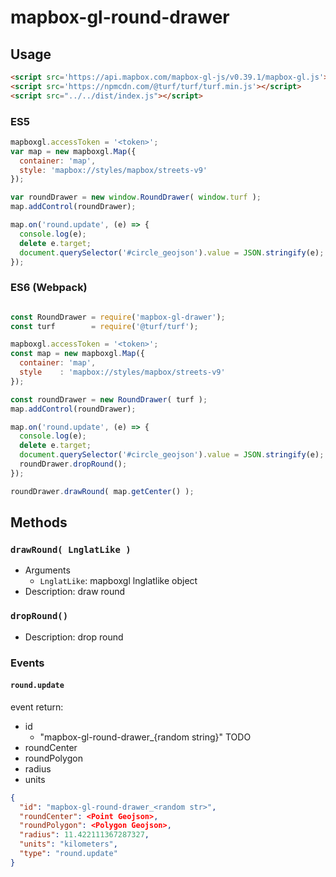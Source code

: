 mapbox-gl-round-drawer
========================

## Usage

```html
<script src='https://api.mapbox.com/mapbox-gl-js/v0.39.1/mapbox-gl.js'></script>
<script src='https://npmcdn.com/@turf/turf/turf.min.js'></script>
<script src="../../dist/index.js"></script>
```

### ES5

```js
mapboxgl.accessToken = '<token>';
var map = new mapboxgl.Map({
  container: 'map',
  style: 'mapbox://styles/mapbox/streets-v9'
});

var roundDrawer = new window.RoundDrawer( window.turf );
map.addControl(roundDrawer);

map.on('round.update', (e) => {
  console.log(e);
  delete e.target;
  document.querySelector('#circle_geojson').value = JSON.stringify(e);
});
```

### ES6 (Webpack)

```js

const RoundDrawer = require('mapbox-gl-drawer');
const turf        = require('@turf/turf');

mapboxgl.accessToken = '<token>';
const map = new mapboxgl.Map({
  container: 'map',
  style    : 'mapbox://styles/mapbox/streets-v9'
});

const roundDrawer = new RoundDrawer( turf );
map.addControl(roundDrawer);

map.on('round.update', (e) => {
  console.log(e);
  delete e.target;
  document.querySelector('#circle_geojson').value = JSON.stringify(e);
  roundDrawer.dropRound();
});

roundDrawer.drawRound( map.getCenter() );

```

## Methods

### `drawRound( LnglatLike )`

- Arguments
    - `LnglatLike`: mapboxgl lnglatlike object
- Description: draw round


### `dropRound()`

- Description: drop round


### Events

#### `round.update`

event return:

- id
    - "mapbox-gl-round-drawer_{random string}"
    TODO
- roundCenter
- roundPolygon
- radius
- units

```json
{
  "id": "mapbox-gl-round-drawer_<random str>",
  "roundCenter": <Point Geojson>,
  "roundPolygon": <Polygon Geojson>,
  "radius": 11.422111367287327,
  "units": "kilometers",
  "type": "round.update"
}
```
